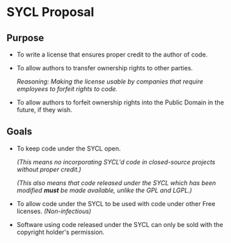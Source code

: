 # SYCL Proposal

## Purpose
*	To write a license that ensures proper credit to the author of code.
*	To allow authors to transfer ownership rights to other parties.
	
	_Reasoning: Making the license usable by companies that require employees
	to forfeit rights to code._
*	To allow authors to forfeit ownership rights into the Public Domain in the
	future, if they wish.

## Goals
*	To keep code under the SYCL open.

	_(This means no incorporating SYCL'd code in closed-source projects without
	proper credit.)_

	_(This also means that code released under the SYCL which has been modified
	__must__ be made available, unlike the GPL and LGPL.)_
*	To allow code under the SYCL to be used with code under other Free
 	licenses. _(Non-infectious)_
*	Software using code released under the SYCL can only be sold with the
	copyright holder's permission.
